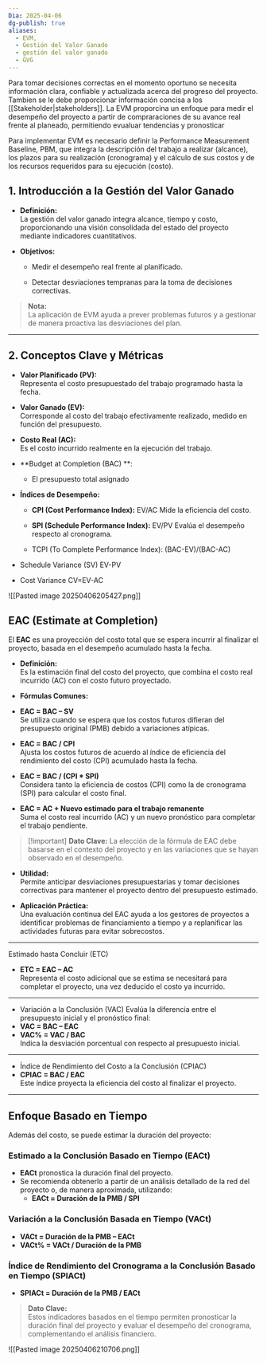 ```yaml
---
Dia: 2025-04-06
dg-publish: true
aliases:
  - EVM,
  - Gestión del Valor Ganado
  - gestión del valor ganado
  - GVG
---
```

Para tomar decisiones correctas en el momento oportuno se necesita información clara, confiable y actualizada acerca del progreso del proyecto. Tambien se le debe proporcionar información concisa a los [[Stakeholder|stakeholders]]. La EVM proporcina un enfoque para medir el desempeño del proyecto a partir de compraraciones de su avance real frente al planeado, permitiendo evualuar tendencias y pronosticar

Para implementar EVM es necesario definir la Performance Measurement Baseline, PBM, que integra la descripción del trabajo a realizar (alcance), los plazos para su realización (cronograma) y el cálculo de sus costos y de los recursos requeridos para su ejecución (costo).
## 1. Introducción a la Gestión del Valor Ganado

- **Definición:**  
    La gestión del valor ganado integra alcance, tiempo y costo, proporcionando una visión consolidada del estado del proyecto mediante indicadores cuantitativos.
    
- **Objetivos:**
    
    - Medir el desempeño real frente al planificado.
        
    - Detectar desviaciones tempranas para la toma de decisiones correctivas.
        

> **Nota:**  
> La aplicación de EVM ayuda a prever problemas futuros y a gestionar de manera proactiva las desviaciones del plan.

---

## 2. Conceptos Clave y Métricas

- **Valor Planificado (PV):**  
    Representa el costo presupuestado del trabajo programado hasta la fecha.
    
- **Valor Ganado (EV):**  
    Corresponde al costo del trabajo efectivamente realizado, medido en función del presupuesto.
    
- **Costo Real (AC):**  
    Es el costo incurrido realmente en la ejecución del trabajo.
    
- **Budget at Completion (BAC) **:
	- El presupuesto total asignado
	    
- **Índices de Desempeño:**
    
    - **CPI (Cost Performance Index):** EV/AC Mide la eficiencia del costo.
        
    - **SPI (Schedule Performance Index):** EV/PV Evalúa el desempeño respecto al cronograma.
      
    - TCPI (To Complete Performance Index): (BAC-EV)/(BAC-AC)
        
- Schedule Variance (SV) EV-PV
- Cost Variance CV=EV-AC

![[Pasted image 20250406205427.png]]

## EAC  (Estimate at Completion)

El **EAC** es una proyección del costo total que se espera incurrir al finalizar el proyecto, basada en el desempeño acumulado hasta la fecha.

- **Definición:**  
  Es la estimación final del costo del proyecto, que combina el costo real incurrido (AC) con el costo futuro proyectado.

- **Fórmulas Comunes:**  
- **EAC = BAC – SV**  
  Se utiliza cuando se espera que los costos futuros difieran del presupuesto original (PMB) debido a variaciones atípicas.

- **EAC = BAC / CPI**  
  Ajusta los costos futuros de acuerdo al índice de eficiencia del rendimiento del costo (CPI) acumulado hasta la fecha.

- **EAC = BAC / (CPI * SPI)**  
  Considera tanto la eficiencia de costos (CPI) como la de cronograma (SPI) para calcular el costo final.

- **EAC = AC + Nuevo estimado para el trabajo remanente**  
  Suma el costo real incurrido (AC) y un nuevo pronóstico para completar el trabajo pendiente.


>[!important] **Dato Clave:**   La elección de la fórmula de EAC debe basarse en el contexto del proyecto y en las variaciones que se hayan observado en el desempeño.

- **Utilidad:**  
  Permite anticipar desviaciones presupuestarias y tomar decisiones correctivas para mantener el proyecto dentro del presupuesto estimado.

- **Aplicación Práctica:**  
  Una evaluación continua del EAC ayuda a los gestores de proyectos a identificar problemas de financiamiento a tiempo y a replanificar las actividades futuras para evitar sobrecostos.

---

Estimado hasta Concluir (ETC)
- **ETC = EAC – AC**  
  Representa el costo adicional que se estima se necesitará para completar el proyecto, una vez deducido el costo ya incurrido.

---

- Variación a la Conclusión (VAC)
Evalúa la diferencia entre el presupuesto inicial y el pronóstico final:
- **VAC = BAC – EAC**
- **VAC% = VAC / BAC**  
  Indica la desviación porcentual con respecto al presupuesto inicial.

---

- Índice de Rendimiento del Costo a la Conclusión (CPIAC)
- **CPIAC = BAC / EAC**  
  Este índice proyecta la eficiencia del costo al finalizar el proyecto.

---

## Enfoque Basado en Tiempo

Además del costo, se puede estimar la duración del proyecto:

### Estimado a la Conclusión Basado en Tiempo (EACt)
- **EACt** pronostica la duración final del proyecto.  
- Se recomienda obtenerlo a partir de un análisis detallado de la red del proyecto o, de manera aproximada, utilizando:
  - **EACt = Duración de la PMB / SPI**

### Variación a la Conclusión Basada en Tiempo (VACt)
- **VACt = Duración de la PMB – EACt**
- **VACt% = VACt / Duración de la PMB**

### Índice de Rendimiento del Cronograma a la Conclusión Basado en Tiempo (SPIACt)
- **SPIACt = Duración de la PMB / EACt**

> **Dato Clave:**  
> Estos indicadores basados en el tiempo permiten pronosticar la duración final del proyecto y evaluar el desempeño del cronograma, complementando el análisis financiero.



![[Pasted image 20250406210706.png]]